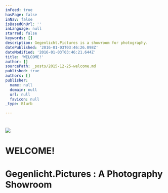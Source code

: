 ```yaml
---
inFeed: true
hasPage: false
inNav: false
isBasedOnUrl: ''
inLanguage: null
starred: false
keywords: []
description: Gegenlicht.Pictures is a showroom for photography.
datePublished: '2016-01-03T03:46:26.098Z'
dateModified: '2016-01-03T03:46:21.644Z'
title: 'WELCOME!'
author: []
sourcePath: _posts/2015-12-25-welcome.md
published: true
authors: []
publisher:
  name: null
  domain: null
  url: null
  favicon: null
_type: Blurb

---
```

# ![](https://s3-us-west-2.amazonaws.com/the-grid-img/p/20ffb31aa48622e00ff464d7207938a87d572e52.jpg)

# WELCOME!

# Gegenlicht.Pictures : A Photography Showroom